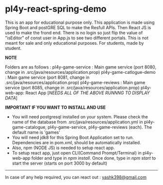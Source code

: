 # pl4y-react-spring-demo
This is an app for educational purpose only. This application is made using Spring Boot and postGRE SQL to make the Resfull APIs. Then React JS is used to make the frond end. There is no login so just flip the value of "isEditor" of const user in App.js to see two different portals. This is not meant for sale and only educational purposes. For students, made by student.

****NOTE****

Folders are as follows :
pl4y-game-service : Main game service (port 8080, change in .src/java/resources/application.prop)
pl4y-game-catlogue-demo : Main game service (port 8081, change in .src/java/resources/application.prop)
pl4y-game-reviews : Main game service (port 8085, change in .src/java/resources/application.prop)
pl4y-web-app: React App [*NEEDS ALL OF THE ABOVE RUNNNG TO DISPLAY DATA*]

**IMPORTANT IF YOU WANT TO INSTALL AND USE**
* You will need postgresql installed on your system. Please check the name of the database from .src/java/resources/application.yml in pl4y-game-catalogue, pl4y-game-service, pl4y-game-reviews (each). The default name is 'games'
* You will need jdk8 for this Spring Boot Application set to run. Dependencies are in pom.xml, should be automatically installed.
* Also, npm (NODE JS) is needed to setup react app. 
* To setup react app, just open CLI(Command Prompt/Terminal) in pl4y-web-app folder and type in *npm install*. Once done, type in *npm start* to start the server (starts on port 3000 by default)


------------------------------
In case of any help required, you can react out : yashk398@gmail.com
